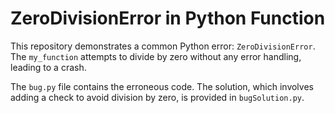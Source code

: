 # ZeroDivisionError in Python Function

This repository demonstrates a common Python error: `ZeroDivisionError`. The `my_function` attempts to divide by zero without any error handling, leading to a crash.

The `bug.py` file contains the erroneous code. The solution, which involves adding a check to avoid division by zero, is provided in `bugSolution.py`.